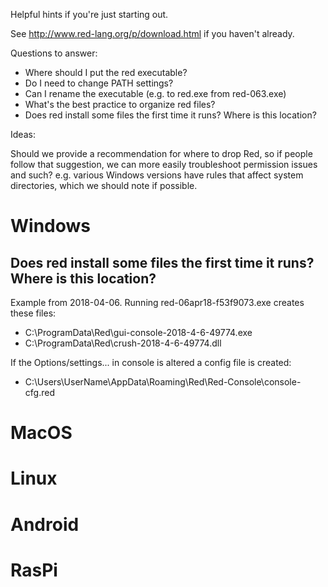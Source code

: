 Helpful hints if you're just starting out.

See http://www.red-lang.org/p/download.html if you haven't already.

Questions to answer:

- Where should I put the red executable?
- Do I need to change PATH settings?
- Can I rename the executable (e.g. to red.exe from red-063.exe)
- What's the best practice to organize red files?
- Does red install some files the first time it runs? Where is this location?

Ideas:

Should we provide a recommendation for where to drop Red, so if people follow that suggestion, we can more easily troubleshoot permission issues and such? e.g. various Windows versions have rules that affect system directories, which we should note if possible.


# Windows

## Does red install some files the first time it runs? Where is this location?

Example from 2018-04-06. Running red-06apr18-f53f9073.exe creates these files:
* C:\ProgramData\Red\gui-console-2018-4-6-49774.exe
* C:\ProgramData\Red\crush-2018-4-6-49774.dll

If the Options/settings... in console is altered a config file is created:
* C:\Users\UserName\AppData\Roaming\Red\Red-Console\console-cfg.red

# MacOS

# Linux

# Android

# RasPi

